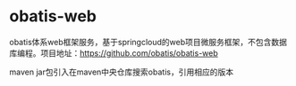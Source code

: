 # obatis-web
obatis体系web框架服务，基于springcloud的web项目微服务框架，不包含数据库编程。项目地址：https://github.com/obatis/obatis-web

maven jar包引入在maven中央仓库搜索obatis，引用相应的版本